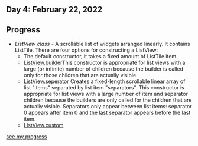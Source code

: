 ## Day 4: February 22, 2022

**Progress**
- 

- _ListView class_ - A scrollable list of widgets arranged linearly. It contains ListTile.
  There are four options for constructing a ListView:
  - The default constructor, it takes a fixed amount of ListTile item.
  - [ListView.builder](https://api.flutter.dev/flutter/widgets/ListView/ListView.builder.html)This constructor is appropriate for list views with a large (or infinite) number of children because the builder is called only for those children that are actually visible.
  - [ListView.seperator](https://api.flutter.dev/flutter/widgets/ListView/ListView.separated.html) Creates a fixed-length scrollable linear array of list "items" separated by list item "separators". This constructor is appropriate for list views with a large number of item and separator children because the builders are only called for the children that are actually visible. Separators only appear between list items: separator 0 appears after item 0 and the last separator appears before the last item.
  - [ListView.custom](https://api.flutter.dev/flutter/widgets/ListView/ListView.custom.html)

[see my progress](https://github.com/saurabhtopthon01/100-days-of-flutter/tree/main/Resources/Project/first_app)